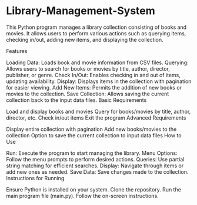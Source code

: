 # Library-Management-System

This Python program manages a library collection consisting of books and movies. It allows users to perform various actions such as querying items, checking in/out, adding new items, and displaying the collection.

Features

Loading Data: Loads book and movie information from CSV files.
Querying: Allows users to search for books or movies by title, author, director, publisher, or genre.
Check In/Out: Enables checking in and out of items, updating availability.
Display: Displays items in the collection with pagination for easier viewing.
Add New Items: Permits the addition of new books or movies to the collection.
Save Collection: Allows saving the current collection back to the input data files.
Basic Requirements

Load and display books and movies
Query for books/movies by title, author, director, etc.
Check in/out items
Exit the program
Advanced Requirements

Display entire collection with pagination
Add new books/movies to the collection
Option to save the current collection to input data files
How to Use

Run: Execute the program to start managing the library.
Menu Options: Follow the menu prompts to perform desired actions.
Queries: Use partial string matching for efficient searches.
Display: Navigate through items or add new ones as needed.
Save Data: Save changes made to the collection.
Instructions for Running

Ensure Python is installed on your system.
Clone the repository.
Run the main program file (main.py).
Follow the on-screen instructions.

